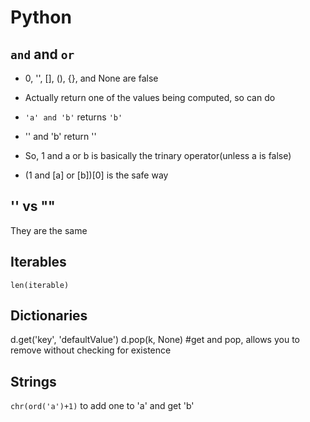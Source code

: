 # Python
## `and` and `or`
- 0, '', [], (), {}, and None are false

- Actually return one of the values being computed, so can do
- `'a' and 'b'` returns `'b'`
- '' and 'b' return ''
- So, 1 and a or b is basically the trinary operator(unless a is false)
- (1 and [a] or [b])[0] is the safe way

## '' vs ""
They are the same

## Iterables
`len(iterable)`

## Dictionaries
d.get('key', 'defaultValue')
d.pop(k, None) #get and pop, allows you to remove without checking for existence

## Strings
`chr(ord('a')+1)` to add one to 'a' and get 'b'
